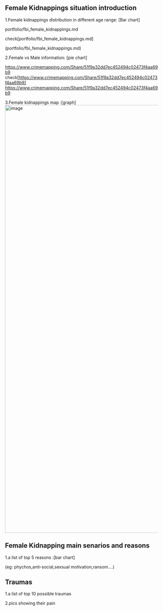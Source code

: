## Female Kidnappings situation introduction

1.Female kidnappings distribution in different age range: [Bar chart]

portfolio/fbi_female_kidnappings.md

check[portfolio/fbi_female_kidnappings.md]

(portfolio/fbi_female_kidnappings.md)

2.Female vs Male information: [pie chart]

https://www.crimemapping.com/Share/51f9a32dd7ec452494c02473f4aa69b9
check[https://www.crimemapping.com/Share/51f9a32dd7ec452494c02473f4aa69b9]
<br>https://www.crimemapping.com/Share/51f9a32dd7ec452494c02473f4aa69b9


3.Female kidnappings map :[graph]
<img width="1404" alt="image" src="https://user-images.githubusercontent.com/100476425/192429831-1d6426fa-0db0-4392-b99d-5cabd36be6c8.png">



## Female Kidnapping main senarios and reasons

1.a list of top 5 reasons :[bar chart]

(eg: phychos,anti-social,sexsual motivation,ransom....)


## Traumas 

1.a list of top 10 possible traumas

2.pics showing their pain




